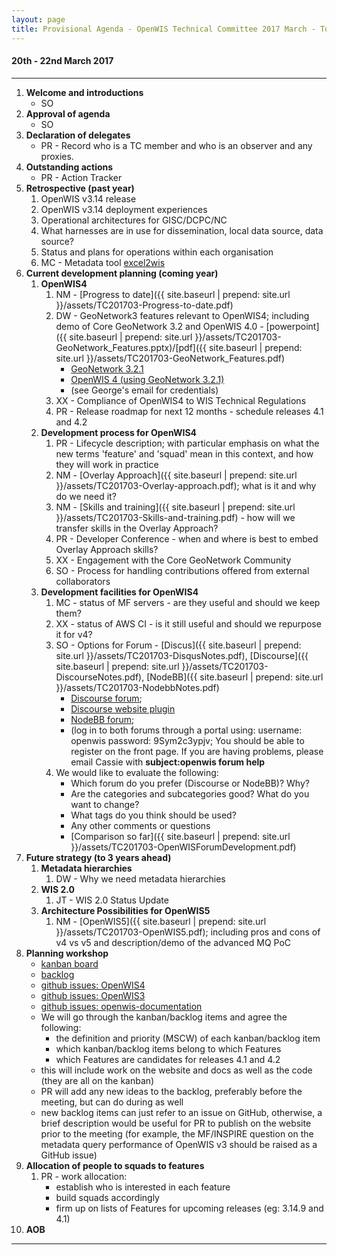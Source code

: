 ```yaml
---
layout: page
title: Provisional Agenda - OpenWIS Technical Committee 2017 March - Toulouse
---
```


#### 20th - 22nd March 2017

---

1. **Welcome and introductions**
    - SO
2. **Approval of agenda**
    - SO
3. **Declaration of delegates**
    - PR - Record who is a TC member and who is an observer and any proxies.
4. **Outstanding actions**
    - PR - Action Tracker
5. **Retrospective (past year)**
    1. OpenWIS v3.14 release
    2. OpenWIS v3.14 deployment experiences
    3. Operational architectures for GISC/DCPC/NC  
    4. What harnesses are in use for dissemination, local data source, data source?
    5. Status and plans for operations within each organisation
    6. MC - Metadata tool [excel2wis](https://github.com/OpenWIS/excel2wis)  
6. **Current development planning (coming year)**
    1. **OpenWIS4**
        1. NM - [Progress to date]({{ site.baseurl | prepend: site.url }}/assets/TC201703-Progress-to-date.pdf)
        2. DW - GeoNetwork3 features relevant to OpenWIS4; including demo of Core GeoNetwork 3.2 and OpenWIS 4.0 - [powerpoint]({{ site.baseurl | prepend: site.url }}/assets/TC201703-GeoNetwork_Features.pptx)/[pdf]({{ site.baseurl | prepend: site.url }}/assets/TC201703-GeoNetwork_Features.pdf)
            - [GeoNetwork 3.2.1](http://cgn-original.eurodyn.com:8080/geonetwork)
            - [OpenWIS 4 (using GeoNetwork 3.2.1)](http://cgn-openwis.eurodyn.com/geonetwork)
            - (see George's email for credentials)
        3. XX - Compliance of OpenWIS4 to WIS Technical Regulations
        4. PR - Release roadmap for next 12 months - schedule releases 4.1 and 4.2
    2. **Development process for OpenWIS4**
        1. PR - Lifecycle description; with particular emphasis on what the new terms 'feature' and 'squad' mean in this context, and how they will work in practice
        2. NM - [Overlay Approach]({{ site.baseurl | prepend: site.url }}/assets/TC201703-Overlay-approach.pdf); what is it and why do we need it?
        3. NM - [Skills and training]({{ site.baseurl | prepend: site.url }}/assets/TC201703-Skills-and-training.pdf) - how will we transfer skills in the Overlay Approach?
        4. PR - Developer Conference - when and where is best to embed Overlay Approach skills?
        5. XX - Engagement with the Core GeoNetwork Community
        6. SO - Process for handling contributions offered from external collaborators
    3. **Development facilities for OpenWIS4**
        1. MC - status of MF servers - are they useful and should we keep them?
        2. XX - status of AWS CI - is it still useful and should we repurpose it for v4?
        3. SO - Options for Forum - [Discus]({{ site.baseurl | prepend: site.url }}/assets/TC201703-DisqusNotes.pdf), [Discourse]({{ site.baseurl | prepend: site.url }}/assets/TC201703-DiscourseNotes.pdf), [NodeBB]({{ site.baseurl | prepend: site.url }}/assets/TC201703-NodebbNotes.pdf)
            - [Discourse forum](https://discourse.dev2.openwis.io);
            - [Discourse website plugin](https://cassie-stearns.github.io/test/discourse40.html)
            - [NodeBB forum](https://nodebb.dev2.openwis.io);
            - (log in to both forums through a portal using: username: openwis password: 9Sym2c3ypjv; You should be able to register on the front page. If you are having problems, please email Cassie with **subject:openwis forum help**
        4. We would like to evaluate the following:
            - Which forum do you prefer (Discourse or NodeBB)? Why?
            - Are the categories and subcategories good? What do you want to change?
            - What tags do you think should be used?
            - Any other comments or questions
            - [Comparison so far]({{ site.baseurl | prepend: site.url }}/assets/TC201703-OpenWISForumDevelopment.pdf)
7. **Future strategy (to 3 years ahead)**
    1. **Metadata hierarchies**
        1. DW - Why we need metadata hierarchies
    2. **WIS 2.0**
        1. JT - WIS 2.0 Status Update
    3. **Architecture Possibilities for OpenWIS5**
        1. NM - [OpenWIS5]({{ site.baseurl | prepend: site.url }}/assets/TC201703-OpenWIS5.pdf); including pros and cons of v4 vs v5 and description/demo of the advanced MQ PoC
8. **Planning workshop**
    - [kanban board](http://openwis.github.io/openwis-documentation/kanban/)
    - [backlog](http://openwis.github.io/openwis-documentation/backlog/)
    - [github issues: OpenWIS4](https://github.com/OpenWIS/openwis4/issues)
    - [github issues: OpenWIS3](https://github.com/OpenWIS/openwis/issues)
    - [github issues: openwis-documentation](https://github.com/OpenWIS/openwis-documentation/issues)
    - We will go through the kanban/backlog items and agree the following:
        - the definition and priority (MSCW) of each kanban/backlog item
        - which kanban/backlog items belong to which Features
        - which Features are candidates for releases 4.1 and 4.2
    - this will include work on the website and docs as well as the code (they are all on the kanban)
    - PR will add any new ideas to the backlog, preferably before the meeting, but can do during as well
    - new backlog items can just refer to an issue on GitHub, otherwise, a brief description would be useful for PR to publish on the website prior to the meeting (for example, the MF/INSPIRE question on the metadata query performance of OpenWIS v3 should be raised as a GitHub issue)
9.  **Allocation of people to squads to features**
    1. PR - work allocation:
        - establish who is interested in each feature
        - build squads accordingly
        - firm up on lists of Features for upcoming releases (eg: 3.14.9 and 4.1)
10. **AOB**

---
